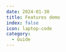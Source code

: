 ```yaml
---
date: 2024-01-30
title: Features demo
index: false
icon: laptop-code
category:
  - Guide
---
```


<AutoCatalog />
